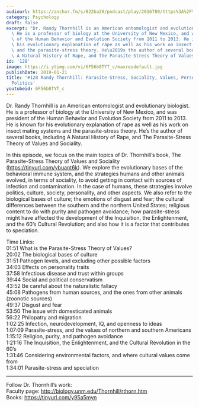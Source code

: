 ```yaml
---
audiourl: https://anchor.fm/s/822ba20/podcast/play/2016789/https%3A%2F%2Fd3ctxlq1ktw2nl.cloudfront.net%2Fproduction%2F2019-0-1%2F7778232-44100-2-64718ea70836c.m4a
category: Psychology
draft: false
excerpt: "Dr. Randy Thornhill is an American entomologist and evolutionary biologist.\
  \ He is a professor of biology at the University of New Mexico, and was president\
  \ of the Human Behavior and Evolution Society from 2011 to 2013. He is known for\
  \ his evolutionary explanation of rape as well as his work on insect mating systems\
  \ and the parasite-stress theory. He\u2019s the author of several books, including\
  \ A Natural History of Rape, and The Parasite-Stress Theory of Values and Sociality."
id: '128'
image: https://i.ytimg.com/vi/6F56b8TYT_c/maxresdefault.jpg
publishDate: 2019-01-21
title: '#128 Randy Thornhill: Parasite-Stress, Sociality, Values, Personality, and
  Politics'
youtubeid: 6F56b8TYT_c
---
```

<div class="timelinks">

Dr. Randy Thornhill is an American entomologist and evolutionary biologist. He is a professor of biology at the University of New Mexico, and was president of the Human Behavior and Evolution Society from 2011 to 2013. He is known for his evolutionary explanation of rape as well as his work on insect mating systems and the parasite-stress theory. He’s the author of several books, including A Natural History of Rape, and The Parasite-Stress Theory of Values and Sociality.

In this episode, we focus on the main topics of Dr. Thornhill’s book, The Parasite-Stress Theory of Values and Sociality (https://tinyurl.com/ybuant6k). We explore the evolutionary bases of the behavioral immune system, and the strategies humans and other animals evolved, in terms of sociality, to avoid getting in contact with sources of infection and contamination. In the case of humans, these strategies involve politics, culture, society, personality, and other aspects. We also refer to the biological bases of culture; the emotions of disgust and fear; the cultural differences between the southern and the northern United States; religious content to do with purity and pathogen avoidance; how parasite-stress might have affected the development of the Inquisition, the Enlightenment, and the 60’s Cultural Revolution; and also how it is a factor that contributes to speciation.

Time Links:  
<time>01:51</time> What is the Parasite-Stress Theory of Values?  
<time>20:02</time> The biological bases of culture                            
<time>31:51</time> Pathogen levels, and excluding other possible factors               
<time>34:03</time> Effects on personality traits            
<time>37:58</time> Infectious disease and trust within groups       
<time>39:44</time> Social and political conservatism        
<time>43:52</time> Be careful about the naturalistic fallacy       
<time>45:08</time> Pathogens from human sources, and the ones from other animals (zoonotic sources)      
<time>49:37</time> Disgust and fear  
<time>53:50</time> The issue with domesticated animals  
<time>56:22</time> Philopatry and migration  
<time>1:02:25</time> Infection, neurodevelopment, IQ, and openness to ideas  
<time>1:07:09</time> Parasite-stress, and the values of northern and southern Americans  
<time>1:15:12</time> Religion, purity, and pathogen avoidance  
<time>1:21:16</time> The Inquisition, the Enlightenment, and the Cultural Revolution in the 60’s  
<time>1:31:46</time> Considering environmental factors, and where cultural values come from  
<time>1:34:01</time> Parasite-stress and speciation

---

Follow Dr. Thornhill’s work:  
Faculty page: http://biology.unm.edu/Thornhill/rthorn.htm  
Books: https://tinyurl.com/y95a5myn
</div>

